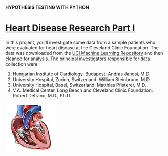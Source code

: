 #### HYPOTHESIS TESTING WITH PYTHON

# [Heart Disease Research Part I](https://www.codecademy.com/courses/hypothesis-testing-python/projects/heart-disease-research-i)

In this project, you’ll investigate some data from a sample patients who were evaluated for heart disease at the Cleveland Clinic Foundation. 
The data was downloaded from the [UCI Machine Learning Repository](https://archive.ics.uci.edu/ml/datasets/Heart+Disease)
and then cleaned for analysis. 
The principal investigators responsible for data collection were:
1. Hungarian Institute of Cardiology. Budapest: Andras Janosi, M.D.
2. University Hospital, Zurich, Switzerland: William Steinbrunn, M.D.
3. University Hospital, Basel, Switzerland: Matthias Pfisterer, M.D.
4. V.A. Medical Center, Long Beach and Cleveland Clinic Foundation: Robert Detrano, M.D., Ph.D.

<p align=""center>

![heart](heart.jpg)

</p>
